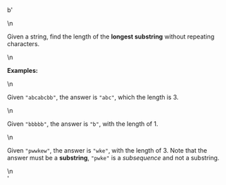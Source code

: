 b'<div class="question-description">\n<p><p>Given a string, find the length of the <b>longest substring</b> without repeating characters.</p>\n<p><b>Examples:</b></p>\n<p>Given <code>"abcabcbb"</code>, the answer is <code>"abc"</code>, which the length is 3.</p>\n<p>Given <code>"bbbbb"</code>, the answer is <code>"b"</code>, with the length of 1.</p>\n<p>Given <code>"pwwkew"</code>, the answer is <code>"wke"</code>, with the length of 3. Note that the answer must be a <b>substring</b>, <code>"pwke"</code> is a <i>subsequence</i> and not a substring.</p></p>\n</div>'